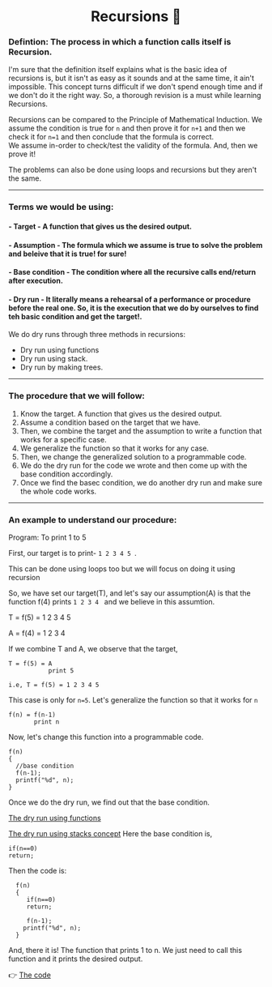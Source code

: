  <h1 align="center"> Recursions 🔄 </h1> 
 
 ### Defintion: The process in which a function calls itself is Recursion.
 
 I'm sure that the definition itself explains what is the basic idea of recursions is, but it isn't as easy as it sounds and at the same time, it ain't impossible.
 This concept turns difficult if we don't spend enough time and if we don't do it the right way. So, a thorough revision is a must while learning Recursions.
 
 Recursions can be compared to the Principle of Mathematical Induction. We assume the condition is true for `n` and then prove it for `n+1` and then we check it for `n=1` 
 and then conclude that the formula is correct.  
 We assume in-order to check/test the validity of the formula. And, then we prove it!
 
 The problems can also be done using loops and recursions but they aren't the same.
 
 ----
 ### Terms we would be using:
 #### - Target - A function that gives us the desired output.
 #### - Assumption - The formula which we assume is true to solve the problem and beleive that it is true! for sure!
 #### - Base condition - The condition where all the recursive calls end/return after execution.
 #### - Dry run - It literally means a rehearsal of a performance or procedure before the real one. So, it is the execution that we do by ourselves to find teh basic condition and get the target!.
 
 We do dry runs through three methods in recursions:
  - Dry run using functions
  - Dry run using stack.
  - Dry run by making trees.

 ----
 ### The procedure that we will follow:
 1. Know the target. A function that gives us the desired output.
 2. Assume a condition based on the target that we have.
 3. Then, we combine the target and the assumption to write a function that works for a specific case.
 4. We generalize the function so that it works for any case.
 5. Then, we change the generalized solution to a programmable code.
 6. We do the dry run for the code we wrote and then come up with the base condition accordingly.
 7. Once we find the basec condition, we do another dry run and make sure the whole code works.

----
 
### An example to understand our procedure:
 Program: To print 1 to 5
 
 First, our target is to print- `1 2 3 4 5 `.

This can be done using loops too but we will focus on doing it using recursion

So, we have set our target(T), and let's say our assumption(A) is that the function f(4) prints `1 2 3 4 ` and we believe in this assumtion.

T = f(5) = 1 2 3 4 5 

A = f(4) = 1 2 3 4 

If we combine T and A, we observe that the target,

    T = f(5) = A 
               print 5
        
    i.e, T = f(5) = 1 2 3 4 5 
    
This case is only for `n=5`. Let's generalize the function so that it works for `n`
  
    f(n) = f(n-1)
           print n
           
Now, let's change this function into a programmable code.

    f(n)
    {
      //base condition
      f(n-1);
      printf("%d", n);
    }
       
Once we do the dry run, we find out that the base condition.

[The dry run using functions](https://github.com/cleanhand/phase-1-Anjura/blob/main/Concepts/Recursions/Dry%20run%20using%20functions.md)

[The dry run using stacks concept](https://github.com/cleanhand/phase-1-Anjura/blob/main/Concepts/Recursions/Dry%20run%20using%20Stacks.md)
Here the base condition is,

    if(n==0)
    return;

Then the code is: 
   
      f(n)
      {
         if(n==0)
         return;
         
         f(n-1);
        printf("%d", n);
      }
  
And, there it is! The function that prints 1 to n. We just need to call this function and it prints the desired output. 

👉 [The code](https://github.com/cleanhand/phase-1-Anjura/blob/main/Problems/Recursions/toPrint1ton.c)
